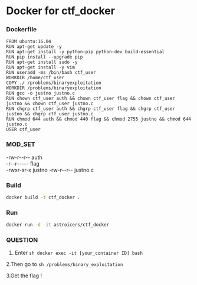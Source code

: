 Docker for ctf_docker
==================== 

### Dockerfile
```
FROM ubuntu:16.04
RUN apt-get update -y
RUN apt-get install -y python-pip python-dev build-essential
RUN pip install --upgrade pip
RUN apt-get install sudo -y
RUN apt-get install -y vim
RUN useradd -ms /bin/bash ctf_user
WORKDIR /home/ctf_user
COPY ./ /problems/binaryexploitation
WORKDIR /problems/binaryexploitation
RUN gcc -o justno justno.c
RUN chown ctf_user auth && chown ctf_user flag && chown ctf_user justno && chown ctf_user justno.c
RUN chgrp ctf_user auth && chgrp ctf_user flag && chgrp ctf_user justno && chgrp ctf_user justno.c
RUN chmod 644 auth && chmod 440 flag && chmod 2755 justno && chmod 644 justno.c
USER ctf_user
```

### MOD_SET

-rw-r--r--    auth        
-r--r-----     flag        
-rwxr-sr-x   justno
-rw-r--r--    justno.c    


### Build 
```sh
docker build -t ctf_docker .
```

### Run
```sh
docker run -d -it astroicers/ctf_docker
```

### QUESTION

1. Enter ```sh docker exec -it [your_container ID] bash```

2.Then go to ```sh /problems/binary_exploitation```

3.Get the flag !
